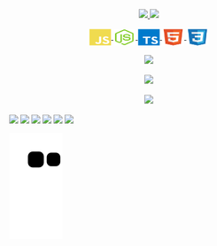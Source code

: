 <div align="center">
   <a href="https://github.com/jmazaia">
      <img height="180em" src="https://github-readme-stats.vercel.app/api?username=jmazaia&show_icons=true&theme=synthwave&include_all_commits=true&count_private=true"/>
      <img height="180em" src="https://github-readme-stats.vercel.app/api/top-langs/?username=jmazaia&layout=compact&langs_count=7&theme=synthwave"/>
</div>
<br/>
<div align="center">
<img align="center" alt="JS" height="30" width="40" src="https://raw.githubusercontent.com/devicons/devicon/master/icons/javascript/javascript-plain.svg">
<img align="center" alt="NodeJS" height="30" width="40" src="https://raw.githubusercontent.com/devicons/devicon/master/icons/nodejs/nodejs-plain.svg">
<img align="center" alt="TS" height="30" width="40" src="https://raw.githubusercontent.com/devicons/devicon/master/icons/typescript/typescript-plain.svg">
<img align="center" alt="HTML" height="30" width="40" src="https://raw.githubusercontent.com/devicons/devicon/master/icons/html5/html5-original.svg">
<img align="center" alt="CSS" height="30" width="40" src="https://raw.githubusercontent.com/devicons/devicon/master/icons/css3/css3-original.svg">
</div>
<br/>
<div align="center"> 
<a href="https://www.linkedin.com/in/jonathan-mazaia/" target="_blank"><img src="https://img.shields.io/badge/-LinkedIn-%230077B5?style=for-the-badge&logo=linkedin&logoColor=white" target="_blank"></a>  
</div>
<br/>
<div align="center">
   <img height="180em" src="http://github-readme-streak-stats.herokuapp.com?user=jmazaia&theme=monokai&hide_border=true&date_format=M%20j%5B%2C%20Y%5D"/>
</div>
<br/>
<div align="center">
   <img src="https://activity-graph.herokuapp.com/graph?username=jmazaia&custom_title=Jonathan%27s%20activity%20graph&theme=monokai&hide_border=true"/>
</div>
<br/>
  <a href="https://www.youtube.com/channel/UC_-uuuZbY0AAt9CViNzvc-Q" target="_blank"><img src="https://img.shields.io/badge/YouTube-FF0000?style=for-the-badge&logo=youtube&logoColor=white" target="_blank"></a>
  <a href="https://instagram.com/rafaballerini" target="_blank"><img src="https://img.shields.io/badge/-Instagram-%23E4405F?style=for-the-badge&logo=instagram&logoColor=white" target="_blank"></a>
 	<a href="https://www.twitch.tv/rafaballerinii" target="_blank"><img src="https://img.shields.io/badge/Twitch-9146FF?style=for-the-badge&logo=twitch&logoColor=white" target="_blank"></a>
 <a href="https://discord.gg/wagxzStdcR" target="_blank"><img src="https://img.shields.io/badge/Discord-7289DA?style=for-the-badge&logo=discord&logoColor=white" target="_blank"></a> 
  <a href = "mailto:contatorafaballerini@gmail.com"><img src="https://img.shields.io/badge/-Gmail-%23333?style=for-the-badge&logo=gmail&logoColor=white" target="_blank"></a>
  <a href="https://www.linkedin.com/in/rafaella-ballerini-45875016a" target="_blank"><img src="https://img.shields.io/badge/-LinkedIn-%230077B5?style=for-the-badge&logo=linkedin&logoColor=white" target="_blank"></a> 
 
  ![Snake animation](https://github.com/rafaballerini/rafaballerini/blob/output/github-contribution-grid-snake.svg)
 
</div>
